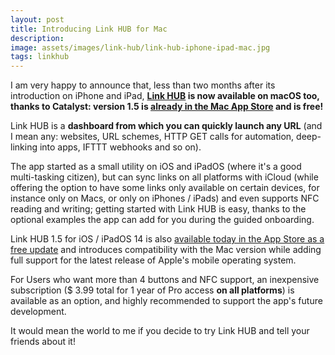```yaml
---
layout: post
title: Introducing Link HUB for Mac
description:
image: assets/images/link-hub/link-hub-iphone-ipad-mac.jpg
tags: linkhub
---
```

I am very happy to announce that, less than two months after its introduction on iPhone and iPad, **[Link HUB](https://cdf1982.com/link-hub.html) is now available on macOS too, thanks to Catalyst: version 1.5 is [already in the Mac App Store](https://apps.apple.com/us/app/id1524351956) and is free!**

Link HUB is a **dashboard from which you can quickly launch any URL** (and I mean any: websites, URL schemes, HTTP GET calls for automation, deep-linking into apps, IFTTT webhooks and so on).

The app started as a small utility on iOS and iPadOS (where it's a good multi-tasking citizen), but can sync links on all platforms with iCloud (while offering the option to have some links only available on certain devices, for instance only on Macs, or only on iPhones / iPads) and even supports NFC reading and writing; getting started with Link HUB is easy, thanks to the optional examples the app can add for you during the guided onboarding.

Link HUB 1.5 for iOS / iPadOS 14 is also [available today in the App Store as a free update](https://apps.apple.com/us/app/id1524351956) and introduces compatibility with the Mac version while adding full support for the latest release of Apple's mobile operating system.

For Users who want more than 4 buttons and NFC support, an inexpensive subscription ($ 3.99 total for 1 year of Pro access **on all platforms**) is available as an option, and highly recommended to support the app's future development.

It would mean the world to me if you decide to try Link HUB and tell your friends about it!

<p align="center">
	<img src="{{ site.baseurl }}/assets/images/link-hub/link-hub-screenshots.jpg" alt="" data-position="center center" />
</p>